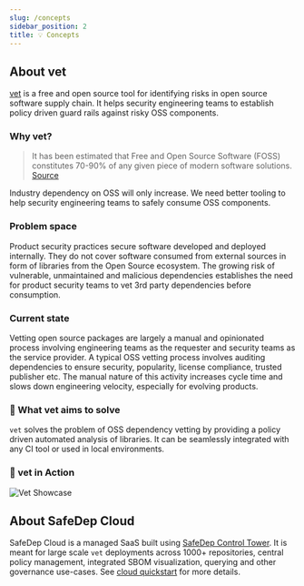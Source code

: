 ```yaml
---
slug: /concepts
sidebar_position: 2
title: 💡 Concepts
---
```


## About vet

[vet](https://github.com/safedep/vet) is a free and open source tool for identifying risks in open source software supply chain. It helps security engineering teams to establish policy driven guard rails against risky OSS components.

### Why vet?

> It has been estimated that Free and Open Source Software (FOSS) constitutes 70-90% of any given piece of modern software solutions.
> [Source](https://www.linuxfoundation.org/blog/blog/a-summary-of-census-ii-open-source-software-application-libraries-the-world-depends-on)

Industry dependency on OSS will only increase. We need better tooling to help
security engineering teams to safely consume OSS components.

### Problem space

Product security practices secure software developed and deployed internally. They do not cover software consumed from external sources in form of libraries from the Open Source ecosystem. The growing risk of vulnerable, unmaintained and malicious dependencies establishes the need for product security teams to vet 3rd party dependencies before consumption.

### Current state

Vetting open source packages are largely a manual and opinionated process involving engineering teams as the requester and security teams as the service provider. A typical OSS vetting process involves auditing dependencies to ensure security, popularity, license compliance, trusted publisher etc. The manual nature of this activity increases cycle time and slows down engineering velocity, especially for evolving products.

### 🚀 What vet aims to solve

`vet` solves the problem of OSS dependency vetting by providing a policy driven automated analysis of libraries. It can be seamlessly integrated with any CI tool or used in local environments.

### 🤩 vet in Action

![Vet Showcase](/img/vet/vet-demo.gif)

## About SafeDep Cloud

SafeDep Cloud is a managed SaaS built using [SafeDep Control Tower](#). It is meant for large scale `vet` deployments across 1000+ repositories, central policy management, integrated SBOM visualization, querying and other governance use-cases. See [cloud quickstart](./cloud/quickstart.md) for more details.
